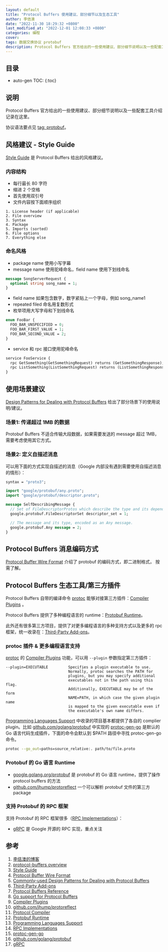 ```yaml
---
layout: default
title: "Protocol Buffers 使用建议、部分细节以及生态工具"
author: 李佶澳
date: "2022-11-30 18:29:32 +0800"
last_modified_at: "2022-12-01 12:08:33 +0800"
categories: 编程
cover:
tags: 数据交换协议 protobuf 
description: Protocol Buffers 官方给出的一些使用建议、部分细节说明以及一些配套工具介绍记录在这里，协议语法要点见上一篇。
---
```


## 目录

* auto-gen TOC:
{:toc}

## 说明

Protocol Buffers 官方给出的一些使用建议、部分细节说明以及一些配套工具介绍记录在这里。

协议语法要点见 [tag: protobuf](/tags/all.html#protobuf)。

## 风格建议 - Style Guide

[Style Guide][3] 是 Protocol Buffers 给出的风格建议。

### 内容结构

* 每行最长 80 字符
* 缩进 2 个空格
* 首先使用双引号
* 文件内容按下面顺序组织
```text
1. License header (if applicable)
2. File overview
3. Syntax
4. Package
5. Imports (sorted)
6. File options
7. Everything else
```

### 命名风格

* package name 使用小写字幕
* message name 使用驼峰命名，field name 使用下划线命名
```proto
message SongServerRequest {
  optional string song_name = 1;
}
```
* field name 如果包含数字，数字紧贴上一个字母，例如 song_name1
* repeated filed 命名用复数形式
* 枚举项用大写字母和下划线命名
```proto
enum FooBar {
  FOO_BAR_UNSPECIFIED = 0;
  FOO_BAR_FIRST_VALUE = 1;
  FOO_BAR_SECOND_VALUE = 2;
}
```
* service 和 rpc 接口使用驼峰命名
```proto
service FooService {
  rpc GetSomething(GetSomethingRequest) returns (GetSomethingResponse);
  rpc ListSomething(ListSomethingRequest) returns (ListSomethingResponse);
}
```

## 使用场景建议

[Design Patterns for Dealing with Protocol Buffers][5] 给出了部分场景下的使用说明/建议。

### 场景1: 传递超过 1MB 的数据

Protobuf Buffers 不适合传输大段数据，如果需要发送的 message 超过 1MB，需要考虑使用其它方式。

### 场景2: 定义自描述消息

可以用下面的方式实现自描述的消息（Google 内部没有遇到需要使用自描述消息的情形）：

```proto
syntax = "proto3";

import "google/protobuf/any.proto";
import "google/protobuf/descriptor.proto";

message SelfDescribingMessage {
  // Set of FileDescriptorProtos which describe the type and its dependencies.
  google.protobuf.FileDescriptorSet descriptor_set = 1;

  // The message and its type, encoded as an Any message.
  google.protobuf.Any message = 2;
}
```

## Protocol Buffers 消息编码方式

[Protocol Buffer Wire Format][4] 介绍了 protobuf 的编码方式，即二进制格式， 按需了解。

## Protocol Buffers 生态工具/第三方插件

Protocol Buffers 自带的编译命令 [protoc][11] 能够对接第三方插件：[Compiler Plugins][9] 。

Protocol Buffers 提供了多种编程语言的 runtime：[Protobuf Runtime][12]。

此外还有很多第三方项目，提供了对更多编程语言的多种支持方式以及更多的 rpc 框架，统一收录在：[Third-Party Add-ons][6]。

### protoc 插件 & 更多编程语言支持

[protoc][11] 的 [Compiler Plugins][9] 功能，可以用 `--plugin` 参数指定第三方插件：

```text
--plugin=EXECUTABLE         Specifies a plugin executable to use.
                            Normally, protoc searches the PATH for
                            plugins, but you may specify additional
                            executables not in the path using this flag.
                            Additionally, EXECUTABLE may be of the form
                            NAME=PATH, in which case the given plugin name
                            is mapped to the given executable even if
                            the executable's own name differs.
```

[Programming Languages Support][13] 中收录的项目基本都提供了各自的 complier plugin。比如 [github.com/golang/protobuf][16] 中实现的 [protoc-gen-go][15] 是默认的 Go 语言代码生成插件，下面的命令会默认到 $PATH 路径中寻找 protoc-gen-go 命令。

```sh
protoc --go_out=paths=source_relative:. path/to/file.proto
```

### Protobuf 的 Go 语言 Runtime

* [google.golang.org/protobuf][8] 是 protobuf 的 Go 语言 runtime，提供了操作 protocol buffers 的方法
* [github.com/jhump/protoreflect][10] 一个可以解析 protobuf 文件的第三方 package


### 支持 Protobuf 的 RPC 框架

支持 Protobuf 的 RPC 框架很多（[RPC Implementations][14]）：

* [gRPC][17] 是 Google 开源的 RPC 实现，重点关注

## 参考

1. [李佶澳的博客][1]
2. [protocol-buffers overview][2]
3. [Style Guide][3]
4. [Protocol Buffer Wire Format][4]
5. [Commonly-used Design Patterns for Dealing with Protocol Buffers][5]
6. [Third-Party Add-ons][6]
7. [Protocol Buffers Reference][7]
8. [Go support for Protocol Buffers][8]
9. [Compiler Plugins][9]
10. [github.com/jhump/protoreflect][10]
11. [Protocol Compiler][11]
12. [Protobuf Runtime][12]
13. [Programming Languages Support][13]
14. [RPC Implementations][14]
15. [protoc-gen-go][15]
16. [github.com/golang/protobuf][16]
17. [gRPC][17]

[1]: https://www.lijiaocn.com "李佶澳的博客"
[2]: https://developers.google.com/protocol-buffers/docs/overview "protocol-buffers overview"
[3]: https://developers.google.com/protocol-buffers/docs/style "Style Guide"
[4]: https://developers.google.com/protocol-buffers/docs/encoding "Encoding"
[5]: https://developers.google.com/protocol-buffers/docs/techniques "commonly-used design patterns for dealing with Protocol Buffers"
[6]: https://github.com/protocolbuffers/protobuf/blob/main/docs/third_party.md "Third-Party Add-ons"
[7]: https://developers.google.com/protocol-buffers/docs/reference/overview "Protocol Buffers Reference"
[8]: https://pkg.go.dev/google.golang.org/protobuf#readme-package-index "Go support for Protocol Buffers"
[9]: https://developers.google.com/protocol-buffers/docs/reference/other#plugins "Compiler Plugins"
[10]: https://github.com/jhump/protoreflect "github.com/jhump/protoreflect"
[11]: https://github.com/protocolbuffers/protobuf#protocol-compiler-installation "Protocol Compiler"
[12]: https://github.com/protocolbuffers/protobuf#protobuf-runtime-installation "Protobuf Runtime"
[13]: https://github.com/protocolbuffers/protobuf/blob/main/docs/third_party.md#programming-languages  "Programming Languages"
[14]: https://github.com/protocolbuffers/protobuf/blob/main/docs/third_party.md#rpc-implementations "RPC Implementations"
[15]: https://pkg.go.dev/github.com/golang/protobuf/protoc-gen-go "protoc-gen-go"
[16]: https://github.com/golang/protobuf "github.com/golang/protobuf"
[17]: https://grpc.io/ "gRPC"
